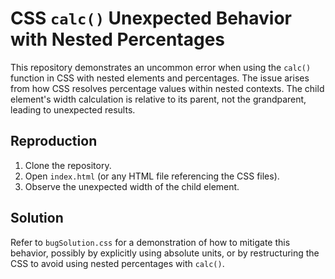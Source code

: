 # CSS `calc()` Unexpected Behavior with Nested Percentages

This repository demonstrates an uncommon error when using the `calc()` function in CSS with nested elements and percentages. The issue arises from how CSS resolves percentage values within nested contexts.  The child element's width calculation is relative to its parent, not the grandparent, leading to unexpected results. 

## Reproduction

1. Clone the repository.
2. Open `index.html` (or any HTML file referencing the CSS files). 
3. Observe the unexpected width of the child element.

## Solution

Refer to `bugSolution.css` for a demonstration of how to mitigate this behavior, possibly by explicitly using absolute units, or by restructuring the CSS to avoid using nested percentages with `calc()`.